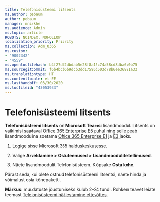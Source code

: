 ```yaml
---
title: Telefonisüsteemi litsents
ms.author: pebaum
author: pebaum
manager: mnirkhe
ms.audience: Admin
ms.topic: article
ROBOTS: NOINDEX, NOFOLLOW
localization_priority: Priority
ms.collection: Adm_O365
ms.custom:
- "9002342"
- "4559"
ms.openlocfilehash: b4f27df2dbdab5e28f8a12c74a58cd8dba6c0b75
ms.sourcegitcommit: f6b4bcb6b9dcb3dd17595d503d78b6ee36881a33
ms.translationtype: HT
ms.contentlocale: et-EE
ms.lasthandoff: 03/30/2020
ms.locfileid: "43053933"
---
```

# <a name="phone-system-license"></a>Telefonisüsteemi litsents

**Telefonisüsteemi litsents** on **Microsoft Teamsi** lisandmoodul. Litsents on vaikimisi saadaval [Office 365 Enterprise E5](https://www.microsoft.com/microsoft-365/business/office-365-enterprise-e5-business-software?rtc=1&activetab=pivot%3aoverviewtab) puhul ning selle peab lisandmoodulina soetama [Office 365 Enterprise E1](https://products.office.com/business/office-365-enterprise-e1-business-software) ja [E3](https://products.office.com/business/office-365-enterprise-e3-business-software) jaoks.

1. Logige sisse Microsoft 365 halduskeskusesse.

2. Valige **Arveldamine > Ostuteenused > Lisandmoodulite tellimused**. 

3. Näete lisandmoodulit Telefonisüsteem. Klõpsake **Osta kohe**.

Pärast seda, kui olete ostnud telefonisüsteemi litsentsi, näete hinda ja võimalust osta kõnepaketti.

**Märkus**: muudatuste jõustumiseks kulub 2–24 tundi. Rohkem teavet leiate teemast [Telefonisüsteemi häälestamine ettevõttes](https://docs.microsoft.com/MicrosoftTeams/setting-up-your-phone-system). 

